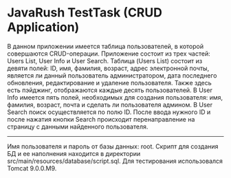 # JavaRush TestTask (CRUD Application)


В данном приложении имеется таблица пользователей, в которой совершаются CRUD-операции.
Приложение состоит из трех частей: Users List, User Info и User Search.
Таблица (Users List) состоит из девяти полей: ID, имя, фамилия, возраст, адрес электронной почты, является ли данный пользователь администратором, дата последнего обновления, редактирование и удаление пользователя. Также здесь есть пэйджинг, отображаются каждые десять пользователей.
В User Info имеетcя пять полей, необходимых для создания пользователя: имя, фамилия, возраст, почта и сделать ли пользователя админом.
В User Search поиск осуществляется по полю ID. После ввода нужного ID и после нажатия кнопки Search происходит перенаправление на страницу с данными найденного пользователя.

-------------------------------------------------------------------------------

Имя пользователя и пароль от базы данных: root.
Скрипт для создания БД и ее наполнения находится в директории src/main/resources/database/script.sql.
Для тестирования использовался Tomcat 9.0.0.M9.
